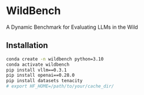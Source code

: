 # WildBench
A Dynamic Benchmark for Evaluating LLMs in the Wild 


## Installation

```bash
conda create -n wildbench python=3.10
conda activate wildbench
pip install vllm==0.3.1
pip install openai==0.28.0
pip install datasets tenacity
# export HF_HOME=/path/to/your/cache_dir/
```

<!-- 
pip install vllm==0.3.1
pip install openai==0.28.0
pip install datasets tenacity

export HF_HOME=/net/nfs/climate/tmp_cache/
 -->